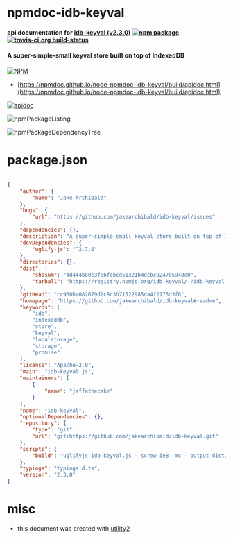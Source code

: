 # npmdoc-idb-keyval

#### api documentation for  [idb-keyval (v2.3.0)](https://github.com/jakearchibald/idb-keyval#readme)  [![npm package](https://img.shields.io/npm/v/npmdoc-idb-keyval.svg?style=flat-square)](https://www.npmjs.org/package/npmdoc-idb-keyval) [![travis-ci.org build-status](https://api.travis-ci.org/npmdoc/node-npmdoc-idb-keyval.svg)](https://travis-ci.org/npmdoc/node-npmdoc-idb-keyval)

#### A super-simple-small keyval store built on top of IndexedDB

[![NPM](https://nodei.co/npm/idb-keyval.png?downloads=true&downloadRank=true&stars=true)](https://www.npmjs.com/package/idb-keyval)

- [https://npmdoc.github.io/node-npmdoc-idb-keyval/build/apidoc.html](https://npmdoc.github.io/node-npmdoc-idb-keyval/build/apidoc.html)

[![apidoc](https://npmdoc.github.io/node-npmdoc-idb-keyval/build/screenCapture.buildCi.browser.%252Ftmp%252Fbuild%252Fapidoc.html.png)](https://npmdoc.github.io/node-npmdoc-idb-keyval/build/apidoc.html)

![npmPackageListing](https://npmdoc.github.io/node-npmdoc-idb-keyval/build/screenCapture.npmPackageListing.svg)

![npmPackageDependencyTree](https://npmdoc.github.io/node-npmdoc-idb-keyval/build/screenCapture.npmPackageDependencyTree.svg)



# package.json

```json

{
    "author": {
        "name": "Jake Archibald"
    },
    "bugs": {
        "url": "https://github.com/jakearchibald/idb-keyval/issues"
    },
    "dependencies": {},
    "description": "A super-simple-small keyval store built on top of IndexedDB",
    "devDependencies": {
        "uglify-js": "^2.7.0"
    },
    "directories": {},
    "dist": {
        "shasum": "4d444b80c3f86fcbcd51321b4dcbc9247c5948c0",
        "tarball": "https://registry.npmjs.org/idb-keyval/-/idb-keyval-2.3.0.tgz"
    },
    "gitHead": "cc960ba082679d2c8c3b71522985da4f2175d3f6",
    "homepage": "https://github.com/jakearchibald/idb-keyval#readme",
    "keywords": [
        "idb",
        "indexeddb",
        "store",
        "keyval",
        "localstorage",
        "storage",
        "promise"
    ],
    "license": "Apache-2.0",
    "main": "idb-keyval.js",
    "maintainers": [
        {
            "name": "jaffathecake"
        }
    ],
    "name": "idb-keyval",
    "optionalDependencies": {},
    "repository": {
        "type": "git",
        "url": "git+https://github.com/jakearchibald/idb-keyval.git"
    },
    "scripts": {
        "build": "uglifyjs idb-keyval.js --screw-ie8 -mc --output dist/idb-keyval-min.js"
    },
    "typings": "typings.d.ts",
    "version": "2.3.0"
}
```



# misc
- this document was created with [utility2](https://github.com/kaizhu256/node-utility2)
